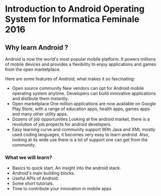 # Introduction to Android Operating System for Informatica Feminale 2016

## Why learn Android ?

Android is now the world's most popular mobile platform. It powers millions of mobile devices and provides a flexibility to enjoy applications and games from the open marketplace.

Here are some features of Android, what makes it so fascinating:
* Open source community
New vendors can opt for Android mobile operating system anytime. Developers can build innovative applications and distibute them instantly.
* Open marketplace 
One million applications are now available on Google Play Store, with a range of education apps, health apps, games apps and many other utility apps.
* Dozens of job opportunities
Looking at the android market, there is a revolution of job propects for android developers.
* Easy learning curve and community support
With Java and XML mostly used coding languages, it becomes very easy to learn android. Also, looking at its wide use there is a lot of support
one can get from the community.

### What we will learn?
* Basics to quick start. An insight into the android stack.
* Android's main building blocks.
* Useful APIs of Android.
* Some short tutorials.
* Time to contribute your innovation in mobile apps

